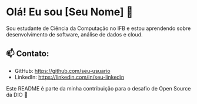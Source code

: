 # Olá! Eu sou [Seu Nome] 👋

Sou estudante de Ciência da Computação no IFB e estou aprendendo sobre desenvolvimento de software, análise de dados e cloud.

## 📫 Contato:
- GitHub: https://github.com/seu-usuario
- LinkedIn: https://linkedin.com/in/seu-linkedin

Este README é parte da minha contribuição para o desafio de Open Source da DIO 🚀
